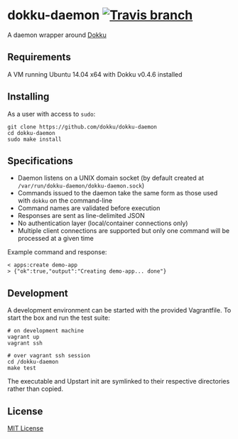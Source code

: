 # dokku-daemon [![Travis branch](https://img.shields.io/travis/dokku/dokku-daemon/master.svg?style=flat-square)]()

A daemon wrapper around [Dokku](https://github.com/dokku/dokku)

## Requirements

A VM running Ubuntu 14.04 x64 with Dokku v0.4.6 installed

## Installing

As a user with access to `sudo`:

    git clone https://github.com/dokku/dokku-daemon
    cd dokku-daemon
    sudo make install

## Specifications

* Daemon listens on a UNIX domain socket (by default created at `/var/run/dokku-daemon/dokku-daemon.sock`)
* Commands issued to the daemon take the same form as those used with `dokku` on the command-line
* Command names are validated before execution
* Responses are sent as line-delimited JSON
* No authentication layer (local/container connections only)
* Multiple client connections are supported but only one command will be processed at a given time

Example command and response:

    < apps:create demo-app
    > {"ok":true,"output":"Creating demo-app... done"}

## Development

A development environment can be started with the provided Vagrantfile. To start the box and run the test suite:

    # on development machine
    vagrant up
    vagrant ssh

    # over vagrant ssh session
    cd /dokku-daemon
    make test

The executable and Upstart init are symlinked to their respective directories rather than copied.

## License

[MIT License](LICENSE.txt)
